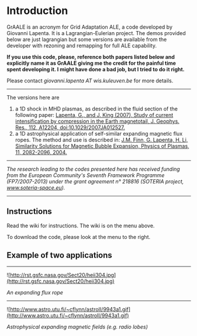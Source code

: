 # Introduction #

GrAALE  is an acronym for Grid Adaptation ALE, a code developed by Giovanni Lapenta. It is a Lagrangian-Eulerian project. The demos provided below are just lagrangian but some versions are available from the developer with rezoning and remapping for full ALE capability.

**If you use this code, please, reference both papers listed below and explicitly name it as GrAALE giving me the credit for the painful time spent developing it. I might have done a bad job, but I tried to do it right.**

Please contact _giovanni.lapenta AT wis.kuleuven.be_ for more details.

---


The versions here are

  1. a 1D shock in MHD plasmas, as described in the fluid section of the following paper: [Lapenta, G., and J. King (2007), Study of current intensification by compression in the Earth magnetotail, J. Geophys. Res., 112, A12204, doi:10.1029/2007JA012527. ](http://www.agu.org/pubs/crossref/2007/2007JA012527.shtml)
  1. a  1D  astrophysical application of self-similar expanding magnetic flux ropes. The method and use is described in: [J.M. Finn, G. Lapenta, H. Li, Similarity Solutions for Magnetic Bubble Expansion, Physics of Plasmas, 11, 2082-2096, 2004.](http://scitation.aip.org/getabs/servlet/GetabsServlet?prog=normal&id=PHPAEN000011000005002082000001&idtype=cvips&gifs=yes)


---

_The research leading to the codes presented here has received funding from the European Community's Seventh Framework Programme (FP7/2007-2013) under the grant agreement n° 218816 (SOTERIA project, www.soteria-space.eu)._

---


## Instructions ##
Read the wiki for instructions. The wiki is on the menu above.

To download the code, please look at the menu to the right.


## Example of two applications ##


---

![http://rst.gsfc.nasa.gov/Sect20/heii304.jpg](http://rst.gsfc.nasa.gov/Sect20/heii304.jpg)

_An expanding flux rope_


---

![http://www.astro.utu.fi/~cflynn/astroII/9943a1.gif](http://www.astro.utu.fi/~cflynn/astroII/9943a1.gif)


_Astrophysical expanding magnetic fields (e.g. radio lobes)_